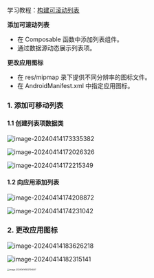 学习教程：[构建可滚动列表](https://developer.android.google.cn/courses/pathways/android-basics-compose-unit-3-pathway-2?hl=zh-cn)

**添加可滚动列表**

- 在 Composable 函数中添加列表组件。 
- 通过数据源动态展示列表项。 

**更改应用图标** 

- 在 res/mipmap 录下提供不同分辨率的图标文件。 
- 在 AndroidManifest.xml 中指定应用图标。



### 1. 添加可移动列表

#### 1.1 创建列表项数据类

![image-20240414173335382](https://s2.loli.net/2024/04/14/EM8he4I3Yd7C6qa.png)

![image-20240414172026326](https://s2.loli.net/2024/04/14/eIsniQd8UZA6VwL.png)

![image-20240414172215349](https://s2.loli.net/2024/04/14/RbPhuMXgCr57NlJ.png)

#### 1.2 向应用添加列表

![image-20240414174208872](https://s2.loli.net/2024/04/14/GgbVE6KQMHvzd98.png)

![image-20240414174231042](https://s2.loli.net/2024/04/14/jJmKoEdSU2H1lPi.png)



### 2. 更改应用图标

![image-20240414183626218](https://s2.loli.net/2024/04/14/PUReqTkAYi3f1LS.png)

![image-20240414182315141](https://s2.loli.net/2024/04/14/ec9yKvNxztiL18s.png)

<img src="https://s2.loli.net/2024/04/14/ZbH1TKwXAVDairc.png" alt="image-20240414183704647" style="zoom:33%;" />
